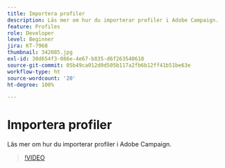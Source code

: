 ```yaml
---
title: Importera profiler
description: Läs mer om hur du importerar profiler i Adobe Campaign.
feature: Profiles
role: Developer
level: Beginner
jira: KT-7968
thumbnail: 342085.jpg
exl-id: 30d654f3-086e-4e67-b835-d6f263540618
source-git-commit: 05b49ca012d0d505b117a2fb6b12ff41b51be63e
workflow-type: ht
source-wordcount: '20'
ht-degree: 100%

---
```


# Importera profiler

Läs mer om hur du importerar profiler i Adobe Campaign.

>[!VIDEO](https://video.tv.adobe.com/v/342085?quality=12&learn=on)
